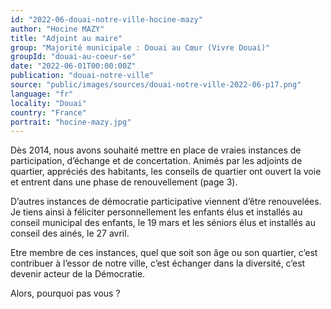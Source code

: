 ```yaml
---
id: "2022-06-douai-notre-ville-hocine-mazy"
author: "Hocine MAZY"
title: "Adjoint au maire"
group: "Majorité municipale : Douai au Cœur (Vivre Douai)"
groupId: "douai-au-coeur-se"
date: "2022-06-01T00:00:00Z"
publication: "douai-notre-ville"
source: "public/images/sources/douai-notre-ville-2022-06-p17.png"
language: "fr"
locality: "Douai"
country: "France"
portrait: "hocine-mazy.jpg"
---
```


Dès 2014, nous avons souhaité mettre en place de vraies instances de participation, d’échange et de concertation. Animés par les adjoints de quartier, appréciés des habitants, les conseils de quartier ont ouvert la voie et entrent dans une phase de renouvellement (page 3).

D’autres instances de démocratie participative viennent d’être renouvelées. Je tiens ainsi à féliciter personnellement les enfants élus et installés au conseil municipal des enfants, le 19 mars et les séniors élus et installés au conseil des ainés, le 27 avril.

Etre membre de ces instances, quel que soit son âge ou son quartier, c’est contribuer à l’essor de notre ville, c’est échanger dans la diversité, c’est devenir acteur de la Démocratie.

Alors, pourquoi pas vous ?
